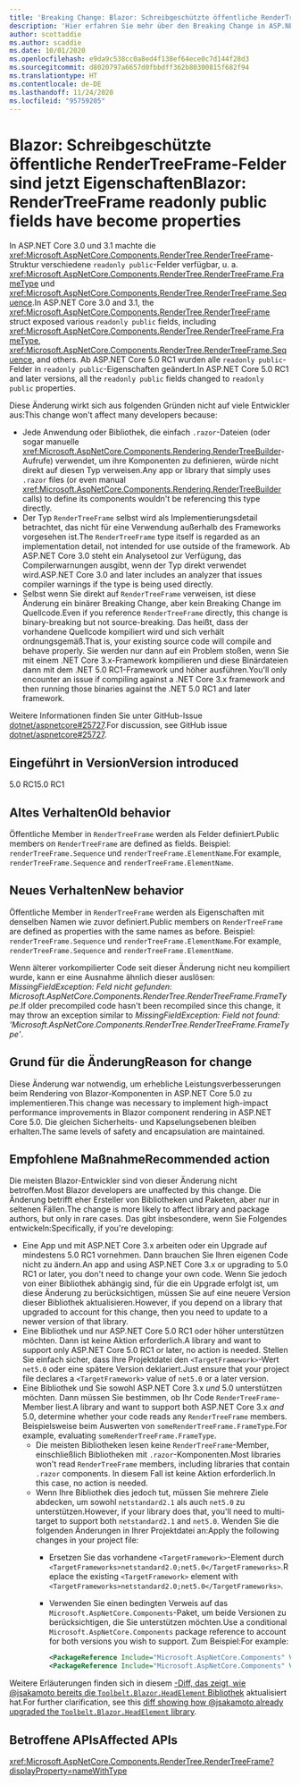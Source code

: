 ```yaml
---
title: 'Breaking Change: Blazor: Schreibgeschützte öffentliche RenderTreeFrame-Felder sind jetzt Eigenschaften'
description: 'Hier erfahren Sie mehr über den Breaking Change in ASP.NET Core 5.0 mit dem Titel „Blazor: Schreibgeschützte öffentliche RenderTreeFrame-Felder sind jetzt Eigenschaften'
author: scottaddie
ms.author: scaddie
ms.date: 10/01/2020
ms.openlocfilehash: e9da9c538cc0a8ed4f138ef64ece0c7d144f28d3
ms.sourcegitcommit: d8020797a6657d0fbbdff362b80300815f682f94
ms.translationtype: HT
ms.contentlocale: de-DE
ms.lasthandoff: 11/24/2020
ms.locfileid: "95759205"
---
```

# <a name="blazor-rendertreeframe-readonly-public-fields-have-become-properties"></a><span data-ttu-id="6da6c-103">Blazor: Schreibgeschützte öffentliche RenderTreeFrame-Felder sind jetzt Eigenschaften</span><span class="sxs-lookup"><span data-stu-id="6da6c-103">Blazor: RenderTreeFrame readonly public fields have become properties</span></span>

<span data-ttu-id="6da6c-104">In ASP.NET Core 3.0 und 3.1 machte die <xref:Microsoft.AspNetCore.Components.RenderTree.RenderTreeFrame>-Struktur verschiedene `readonly public`-Felder verfügbar, u. a. <xref:Microsoft.AspNetCore.Components.RenderTree.RenderTreeFrame.FrameType> und <xref:Microsoft.AspNetCore.Components.RenderTree.RenderTreeFrame.Sequence>.</span><span class="sxs-lookup"><span data-stu-id="6da6c-104">In ASP.NET Core 3.0 and 3.1, the <xref:Microsoft.AspNetCore.Components.RenderTree.RenderTreeFrame> struct exposed various `readonly public` fields, including <xref:Microsoft.AspNetCore.Components.RenderTree.RenderTreeFrame.FrameType>, <xref:Microsoft.AspNetCore.Components.RenderTree.RenderTreeFrame.Sequence>, and others.</span></span> <span data-ttu-id="6da6c-105">Ab ASP.NET Core 5.0 RC1 wurden alle `readonly public`-Felder in `readonly public`-Eigenschaften geändert.</span><span class="sxs-lookup"><span data-stu-id="6da6c-105">In ASP.NET Core 5.0 RC1 and later versions, all the `readonly public` fields changed to `readonly public` properties.</span></span>

<span data-ttu-id="6da6c-106">Diese Änderung wirkt sich aus folgenden Gründen nicht auf viele Entwickler aus:</span><span class="sxs-lookup"><span data-stu-id="6da6c-106">This change won't affect many developers because:</span></span>

* <span data-ttu-id="6da6c-107">Jede Anwendung oder Bibliothek, die einfach `.razor`-Dateien (oder sogar manuelle <xref:Microsoft.AspNetCore.Components.Rendering.RenderTreeBuilder>-Aufrufe) verwendet, um ihre Komponenten zu definieren, würde nicht direkt auf diesen Typ verweisen.</span><span class="sxs-lookup"><span data-stu-id="6da6c-107">Any app or library that simply uses `.razor` files (or even manual <xref:Microsoft.AspNetCore.Components.Rendering.RenderTreeBuilder> calls) to define its components wouldn't be referencing this type directly.</span></span>
* <span data-ttu-id="6da6c-108">Der Typ `RenderTreeFrame` selbst wird als Implementierungsdetail betrachtet, das nicht für eine Verwendung außerhalb des Frameworks vorgesehen ist.</span><span class="sxs-lookup"><span data-stu-id="6da6c-108">The `RenderTreeFrame` type itself is regarded as an implementation detail, not intended for use outside of the framework.</span></span> <span data-ttu-id="6da6c-109">Ab ASP.NET Core 3.0 steht ein Analysetool zur Verfügung, das Compilerwarnungen ausgibt, wenn der Typ direkt verwendet wird.</span><span class="sxs-lookup"><span data-stu-id="6da6c-109">ASP.NET Core 3.0 and later includes an analyzer that issues compiler warnings if the type is being used directly.</span></span>
* <span data-ttu-id="6da6c-110">Selbst wenn Sie direkt auf `RenderTreeFrame` verweisen, ist diese Änderung ein binärer Breaking Change, aber kein Breaking Change im Quellcode.</span><span class="sxs-lookup"><span data-stu-id="6da6c-110">Even if you reference `RenderTreeFrame` directly, this change is binary-breaking but not source-breaking.</span></span> <span data-ttu-id="6da6c-111">Das heißt, dass der vorhandene Quellcode kompiliert wird und sich verhält ordnungsgemäß.</span><span class="sxs-lookup"><span data-stu-id="6da6c-111">That is, your existing source code will compile and behave properly.</span></span> <span data-ttu-id="6da6c-112">Sie werden nur dann auf ein Problem stoßen, wenn Sie mit einem .NET Core 3.x-Framework kompilieren und diese Binärdateien dann mit dem .NET 5.0 RC1-Framework und höher ausführen.</span><span class="sxs-lookup"><span data-stu-id="6da6c-112">You'll only encounter an issue if compiling against a .NET Core 3.x framework and then running those binaries against the .NET 5.0 RC1 and later framework.</span></span>

<span data-ttu-id="6da6c-113">Weitere Informationen finden Sie unter GitHub-Issue [dotnet/aspnetcore#25727](https://github.com/dotnet/aspnetcore/issues/25727).</span><span class="sxs-lookup"><span data-stu-id="6da6c-113">For discussion, see GitHub issue [dotnet/aspnetcore#25727](https://github.com/dotnet/aspnetcore/issues/25727).</span></span>

## <a name="version-introduced"></a><span data-ttu-id="6da6c-114">Eingeführt in Version</span><span class="sxs-lookup"><span data-stu-id="6da6c-114">Version introduced</span></span>

<span data-ttu-id="6da6c-115">5.0 RC1</span><span class="sxs-lookup"><span data-stu-id="6da6c-115">5.0 RC1</span></span>

## <a name="old-behavior"></a><span data-ttu-id="6da6c-116">Altes Verhalten</span><span class="sxs-lookup"><span data-stu-id="6da6c-116">Old behavior</span></span>

<span data-ttu-id="6da6c-117">Öffentliche Member in `RenderTreeFrame` werden als Felder definiert.</span><span class="sxs-lookup"><span data-stu-id="6da6c-117">Public members on `RenderTreeFrame` are defined as fields.</span></span> <span data-ttu-id="6da6c-118">Beispiel: `renderTreeFrame.Sequence` und `renderTreeFrame.ElementName`.</span><span class="sxs-lookup"><span data-stu-id="6da6c-118">For example, `renderTreeFrame.Sequence` and `renderTreeFrame.ElementName`.</span></span>

## <a name="new-behavior"></a><span data-ttu-id="6da6c-119">Neues Verhalten</span><span class="sxs-lookup"><span data-stu-id="6da6c-119">New behavior</span></span>

<span data-ttu-id="6da6c-120">Öffentliche Member in `RenderTreeFrame` werden als Eigenschaften mit denselben Namen wie zuvor definiert.</span><span class="sxs-lookup"><span data-stu-id="6da6c-120">Public members on `RenderTreeFrame` are defined as properties with the same names as before.</span></span> <span data-ttu-id="6da6c-121">Beispiel: `renderTreeFrame.Sequence` und `renderTreeFrame.ElementName`.</span><span class="sxs-lookup"><span data-stu-id="6da6c-121">For example, `renderTreeFrame.Sequence` and `renderTreeFrame.ElementName`.</span></span>

<span data-ttu-id="6da6c-122">Wenn älterer vorkompilierter Code seit dieser Änderung nicht neu kompiliert wurde, kann er eine Ausnahme ähnlich dieser auslösen: *MissingFieldException: Feld nicht gefunden: Microsoft.AspNetCore.Components.RenderTree.RenderTreeFrame.FrameType*.</span><span class="sxs-lookup"><span data-stu-id="6da6c-122">If older precompiled code hasn't been recompiled since this change, it may throw an exception similar to *MissingFieldException: Field not found: 'Microsoft.AspNetCore.Components.RenderTree.RenderTreeFrame.FrameType'*.</span></span>

## <a name="reason-for-change"></a><span data-ttu-id="6da6c-123">Grund für die Änderung</span><span class="sxs-lookup"><span data-stu-id="6da6c-123">Reason for change</span></span>

<span data-ttu-id="6da6c-124">Diese Änderung war notwendig, um erhebliche Leistungsverbesserungen beim Rendering von Blazor-Komponenten in ASP.NET Core 5.0 zu implementieren.</span><span class="sxs-lookup"><span data-stu-id="6da6c-124">This change was necessary to implement high-impact performance improvements in Blazor component rendering in ASP.NET Core 5.0.</span></span> <span data-ttu-id="6da6c-125">Die gleichen Sicherheits- und Kapselungsebenen bleiben erhalten.</span><span class="sxs-lookup"><span data-stu-id="6da6c-125">The same levels of safety and encapsulation are maintained.</span></span>

## <a name="recommended-action"></a><span data-ttu-id="6da6c-126">Empfohlene Maßnahme</span><span class="sxs-lookup"><span data-stu-id="6da6c-126">Recommended action</span></span>

<span data-ttu-id="6da6c-127">Die meisten Blazor-Entwickler sind von dieser Änderung nicht betroffen.</span><span class="sxs-lookup"><span data-stu-id="6da6c-127">Most Blazor developers are unaffected by this change.</span></span> <span data-ttu-id="6da6c-128">Die Änderung betrifft eher Ersteller von Bibliotheken und Paketen, aber nur in seltenen Fällen.</span><span class="sxs-lookup"><span data-stu-id="6da6c-128">The change is more likely to affect library and package authors, but only in rare cases.</span></span> <span data-ttu-id="6da6c-129">Das gibt insbesondere, wenn Sie Folgendes entwickeln:</span><span class="sxs-lookup"><span data-stu-id="6da6c-129">Specifically, if you're developing:</span></span>

* <span data-ttu-id="6da6c-130">Eine App und mit ASP.NET Core 3.x arbeiten oder ein Upgrade auf mindestens 5.0 RC1 vornehmen. Dann brauchen Sie Ihren eigenen Code nicht zu ändern.</span><span class="sxs-lookup"><span data-stu-id="6da6c-130">An app and using ASP.NET Core 3.x or upgrading to 5.0 RC1 or later, you don't need to change your own code.</span></span> <span data-ttu-id="6da6c-131">Wenn Sie jedoch von einer Bibliothek abhängig sind, für die ein Upgrade erfolgt ist, um diese Änderung zu berücksichtigen, müssen Sie auf eine neuere Version dieser Bibliothek aktualisieren.</span><span class="sxs-lookup"><span data-stu-id="6da6c-131">However, if you depend on a library that upgraded to account for this change, then you need to update to a newer version of that library.</span></span>
* <span data-ttu-id="6da6c-132">Eine Bibliothek und nur ASP.NET Core 5.0 RC1 oder höher unterstützen möchten. Dann ist keine Aktion erforderlich.</span><span class="sxs-lookup"><span data-stu-id="6da6c-132">A library and want to support only ASP.NET Core 5.0 RC1 or later, no action is needed.</span></span> <span data-ttu-id="6da6c-133">Stellen Sie einfach sicher, dass Ihre Projektdatei den `<TargetFramework>`-Wert `net5.0` oder eine spätere Version deklariert.</span><span class="sxs-lookup"><span data-stu-id="6da6c-133">Just ensure that your project file declares a `<TargetFramework>` value of `net5.0` or a later version.</span></span>
* <span data-ttu-id="6da6c-134">Eine Bibliothek und Sie sowohl ASP.NET Core 3.x *und* 5.0 unterstützen möchten. Dann müssen Sie bestimmen, ob Ihr Code `RenderTreeFrame`-Member liest.</span><span class="sxs-lookup"><span data-stu-id="6da6c-134">A library and want to support both ASP.NET Core 3.x *and* 5.0, determine whether your code reads any `RenderTreeFrame` members.</span></span> <span data-ttu-id="6da6c-135">Beispielsweise beim Auswerten von `someRenderTreeFrame.FrameType`.</span><span class="sxs-lookup"><span data-stu-id="6da6c-135">For example, evaluating `someRenderTreeFrame.FrameType`.</span></span>
  * <span data-ttu-id="6da6c-136">Die meisten Bibliotheken lesen keine `RenderTreeFrame`-Member, einschließlich Bibliotheken mit `.razor`-Komponenten.</span><span class="sxs-lookup"><span data-stu-id="6da6c-136">Most libraries won't read `RenderTreeFrame` members, including libraries that contain `.razor` components.</span></span> <span data-ttu-id="6da6c-137">In diesem Fall ist keine Aktion erforderlich.</span><span class="sxs-lookup"><span data-stu-id="6da6c-137">In this case, no action is needed.</span></span>
  * <span data-ttu-id="6da6c-138">Wenn Ihre Bibliothek dies jedoch tut, müssen Sie mehrere Ziele abdecken, um sowohl `netstandard2.1` als auch `net5.0` zu unterstützen.</span><span class="sxs-lookup"><span data-stu-id="6da6c-138">However, if your library does that, you'll need to multi-target to support both `netstandard2.1` and `net5.0`.</span></span> <span data-ttu-id="6da6c-139">Wenden Sie die folgenden Änderungen in Ihrer Projektdatei an:</span><span class="sxs-lookup"><span data-stu-id="6da6c-139">Apply the following changes in your project file:</span></span>
    * <span data-ttu-id="6da6c-140">Ersetzen Sie das vorhandene `<TargetFramework>`-Element durch `<TargetFrameworks>netstandard2.0;net5.0</TargetFrameworks>`.</span><span class="sxs-lookup"><span data-stu-id="6da6c-140">Replace the existing `<TargetFramework>` element with `<TargetFrameworks>netstandard2.0;net5.0</TargetFrameworks>`.</span></span>
    * <span data-ttu-id="6da6c-141">Verwenden Sie einen bedingten Verweis auf das `Microsoft.AspNetCore.Components`-Paket, um beide Versionen zu berücksichtigen, die Sie unterstützen möchten.</span><span class="sxs-lookup"><span data-stu-id="6da6c-141">Use a conditional `Microsoft.AspNetCore.Components` package reference to account for both versions you wish to support.</span></span> <span data-ttu-id="6da6c-142">Zum Beispiel:</span><span class="sxs-lookup"><span data-stu-id="6da6c-142">For example:</span></span>

        ```xml
        <PackageReference Include="Microsoft.AspNetCore.Components" Version="3.0.0" Condition="'$(TargetFramework)' == 'netstandard2.0'" />
        <PackageReference Include="Microsoft.AspNetCore.Components" Version="5.0.0-rc.1.*" Condition="'$(TargetFramework)' != 'netstandard2.0'" />
        ```

<span data-ttu-id="6da6c-143">Weitere Erläuterungen finden sich in diesem [-Diff, das zeigt, wie @jsakamoto bereits die `Toolbelt.Blazor.HeadElement` Bibliothek](https://github.com/jsakamoto/Toolbelt.Blazor.HeadElement/commit/090df430ba725f9420d412753db8104e8c32bf51) aktualisiert hat.</span><span class="sxs-lookup"><span data-stu-id="6da6c-143">For further clarification, see this [diff showing how @jsakamoto already upgraded the `Toolbelt.Blazor.HeadElement` library](https://github.com/jsakamoto/Toolbelt.Blazor.HeadElement/commit/090df430ba725f9420d412753db8104e8c32bf51).</span></span>

## <a name="affected-apis"></a><span data-ttu-id="6da6c-144">Betroffene APIs</span><span class="sxs-lookup"><span data-stu-id="6da6c-144">Affected APIs</span></span>

<xref:Microsoft.AspNetCore.Components.RenderTree.RenderTreeFrame?displayProperty=nameWithType>

<!--

### Category

ASP.NET Core

### Affected APIs

`T:Microsoft.AspNetCore.Components.RenderTree.RenderTreeFrame`

-->
